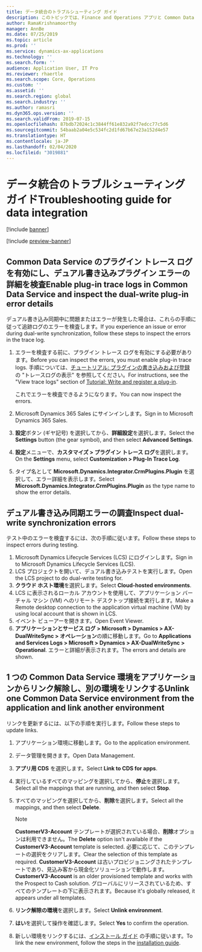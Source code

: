 ```yaml
---
title: データ統合のトラブルシューティング ガイド
description: このトピックでは、Finance and Operations アプリと Common Data Service 間のデータ統合に関するトラブルシューティングの情報を提供します。
author: RamaKrishnamoorthy
manager: AnnBe
ms.date: 07/25/2019
ms.topic: article
ms.prod: ''
ms.service: dynamics-ax-applications
ms.technology: ''
ms.search.form: ''
audience: Application User, IT Pro
ms.reviewer: rhaertle
ms.search.scope: Core, Operations
ms.custom: ''
ms.assetid: ''
ms.search.region: global
ms.search.industry: ''
ms.author: ramasri
ms.dyn365.ops.version: ''
ms.search.validFrom: 2019-07-15
ms.openlocfilehash: 87bdb72024c1c3844ff61e832a92f7edcc77c5d6
ms.sourcegitcommit: 54baab2a04e5c534fc2d1fd67b67e23a152d4e57
ms.translationtype: HT
ms.contentlocale: ja-JP
ms.lasthandoff: 02/04/2020
ms.locfileid: "3019881"
---
```

# <a name="troubleshooting-guide-for-data-integration"></a><span data-ttu-id="bf18d-103">データ統合のトラブルシューティング ガイド</span><span class="sxs-lookup"><span data-stu-id="bf18d-103">Troubleshooting guide for data integration</span></span>

[!include [banner](../../includes/banner.md)]

[!include [preview-banner](../../includes/preview-banner.md)]

## <a name="enable-plug-in-trace-logs-in-common-data-service-and-inspect-the-dual-write-plug-in-error-details"></a><span data-ttu-id="bf18d-104">Common Data Service のプラグイン トレース ログを有効にし、デュアル書き込みプラグイン エラーの詳細を検査</span><span class="sxs-lookup"><span data-stu-id="bf18d-104">Enable plug-in trace logs in Common Data Service and inspect the dual-write plug-in error details</span></span>

<span data-ttu-id="bf18d-105">デュアル書き込み同期中に問題またはエラーが発生した場合は、これらの手順に従って追跡ログのエラーを検査します。</span><span class="sxs-lookup"><span data-stu-id="bf18d-105">If you experience an issue or error during dual-write synchronization, follow these steps to inspect the errors in the trace log.</span></span>

1. <span data-ttu-id="bf18d-106">エラーを検査する前に、プラグイン トレース ログを有効にする必要があります。</span><span class="sxs-lookup"><span data-stu-id="bf18d-106">Before you can inspect the errors, you must enable plug-in trace logs.</span></span> <span data-ttu-id="bf18d-107">手順については、[チュートリアル: プラグインの書き込みおよび登録](https://docs.microsoft.com/powerapps/developer/common-data-service/tutorial-write-plug-in#view-trace-logs) の "トレースログの表示" を参照してください。</span><span class="sxs-lookup"><span data-stu-id="bf18d-107">For instructions, see the "View trace logs" section of [Tutorial: Write and register a plug-in](https://docs.microsoft.com/powerapps/developer/common-data-service/tutorial-write-plug-in#view-trace-logs).</span></span>

    <span data-ttu-id="bf18d-108">これでエラーを検査できるようになります。</span><span class="sxs-lookup"><span data-stu-id="bf18d-108">You can now inspect the errors.</span></span>

2. <span data-ttu-id="bf18d-109">Microsoft Dynamics 365 Sales にサインインします。</span><span class="sxs-lookup"><span data-stu-id="bf18d-109">Sign in to Microsoft Dynamics 365 Sales.</span></span>
3. <span data-ttu-id="bf18d-110">**設定**ボタン (ギヤ記号) を選択してから、**詳細設定**を選択します。</span><span class="sxs-lookup"><span data-stu-id="bf18d-110">Select the **Settings** button (the gear symbol), and then select **Advanced Settings**.</span></span>
4. <span data-ttu-id="bf18d-111">**設定**メニューで、**カスタマイズ \> プラグイン トレース ログ**を選択します。</span><span class="sxs-lookup"><span data-stu-id="bf18d-111">On the **Settings** menu, select **Customization \> Plug-In Trace Log**.</span></span>
5. <span data-ttu-id="bf18d-112">タイプ名として **Microsoft.Dynamics.Integrator.CrmPlugins.Plugin** を選択して、エラー詳細を表示します。</span><span class="sxs-lookup"><span data-stu-id="bf18d-112">Select **Microsoft.Dynamics.Integrator.CrmPlugins.Plugin** as the type name to show the error details.</span></span>

## <a name="inspect-dual-write-synchronization-errors"></a><span data-ttu-id="bf18d-113">デュアル書き込み同期エラーの調査</span><span class="sxs-lookup"><span data-stu-id="bf18d-113">Inspect dual-write synchronization errors</span></span>

<span data-ttu-id="bf18d-114">テスト中のエラーを検査するには、次の手順に従います。</span><span class="sxs-lookup"><span data-stu-id="bf18d-114">Follow these steps to inspect errors during testing.</span></span>

1. <span data-ttu-id="bf18d-115">Microsoft Dynamics Lifecycle Services (LCS) にログインします。</span><span class="sxs-lookup"><span data-stu-id="bf18d-115">Sign in to Microsoft Dynamics Lifecycle Services (LCS).</span></span>
2. <span data-ttu-id="bf18d-116">LCS プロジェクトを開いて、デュアル書き込みテストを実行します。</span><span class="sxs-lookup"><span data-stu-id="bf18d-116">Open the LCS project to do dual-write testing for.</span></span>
3. <span data-ttu-id="bf18d-117">**クラウド ホスト環境**を選択します。</span><span class="sxs-lookup"><span data-stu-id="bf18d-117">Select **Cloud-hosted environments**.</span></span>
4. <span data-ttu-id="bf18d-118">LCS に表示されるローカル アカウントを使用して、アプリケーション バーチャル マシン (VM) へのリモート デスクトップ接続を実行します。</span><span class="sxs-lookup"><span data-stu-id="bf18d-118">Make a Remote desktop connection to the application virtual machine (VM) by using local account that is shown in LCS.</span></span>
5. <span data-ttu-id="bf18d-119">イベント ビューアーを開きます。</span><span class="sxs-lookup"><span data-stu-id="bf18d-119">Open Event Viewer.</span></span> 
6. <span data-ttu-id="bf18d-120">**アプリケーションとサービス ログ \> Microsoft \> Dynamics \> AX-DualWriteSync \> オペレーション**の順に移動します。</span><span class="sxs-lookup"><span data-stu-id="bf18d-120">Go to **Applications and Services Logs \> Microsoft \> Dynamics \> AX-DualWriteSync \> Operational**.</span></span> <span data-ttu-id="bf18d-121">エラーと詳細が表示されます。</span><span class="sxs-lookup"><span data-stu-id="bf18d-121">The errors and details are shown.</span></span>

## <a name="unlink-one-common-data-service-environment-from-the-application-and-link-another-environment"></a><span data-ttu-id="bf18d-122">1 つの Common Data Service 環境をアプリケーションからリンク解除し、別の環境をリンクする</span><span class="sxs-lookup"><span data-stu-id="bf18d-122">Unlink one Common Data Service environment from the application and link another environment</span></span>

<span data-ttu-id="bf18d-123">リンクを更新するには、以下の手順を実行します。</span><span class="sxs-lookup"><span data-stu-id="bf18d-123">Follow these steps to update links.</span></span>

1. <span data-ttu-id="bf18d-124">アプリケーション環境に移動します。</span><span class="sxs-lookup"><span data-stu-id="bf18d-124">Go to the application environment.</span></span>
2. <span data-ttu-id="bf18d-125">データ管理を開きます。</span><span class="sxs-lookup"><span data-stu-id="bf18d-125">Open Data Management.</span></span>
3. <span data-ttu-id="bf18d-126">**アプリ用 CDS** を選択します。</span><span class="sxs-lookup"><span data-stu-id="bf18d-126">Select **Link to CDS for apps**.</span></span>
4. <span data-ttu-id="bf18d-127">実行しているすべてのマッピングを選択してから、**停止**を選択します。</span><span class="sxs-lookup"><span data-stu-id="bf18d-127">Select all the mappings that are running, and then select **Stop**.</span></span>
5. <span data-ttu-id="bf18d-128">すべてのマッピングを選択してから、**削除**を選択します。</span><span class="sxs-lookup"><span data-stu-id="bf18d-128">Select all the mappings, and then select **Delete**.</span></span>

    > [!NOTE]
    > <span data-ttu-id="bf18d-129">**CustomerV3-Account** テンプレートが選択されている場合、**削除**オプションは利用できません。</span><span class="sxs-lookup"><span data-stu-id="bf18d-129">The **Delete** option isn't available if the **CustomerV3-Account** template is selected.</span></span> <span data-ttu-id="bf18d-130">必要に応じて、このテンプレートの選択をクリアします。</span><span class="sxs-lookup"><span data-stu-id="bf18d-130">Clear the selection of this template as required.</span></span> <span data-ttu-id="bf18d-131">**CustomerV3-Account** は古いプロビジョニングされたテンプレートであり、見込み客から現金化ソリューションで動作します。</span><span class="sxs-lookup"><span data-stu-id="bf18d-131">**CustomerV3-Account** is an older provisioned template and works with the Prospect to Cash solution.</span></span> <span data-ttu-id="bf18d-132">グローバルにリリースされているため、すべてのテンプレートの下に表示されます。</span><span class="sxs-lookup"><span data-stu-id="bf18d-132">Because it's globally released, it appears under all templates.</span></span>

6. <span data-ttu-id="bf18d-133">**リンク解除の環境**を選択します。</span><span class="sxs-lookup"><span data-stu-id="bf18d-133">Select **Unlink environment**.</span></span>
7. <span data-ttu-id="bf18d-134">**はい**を選択して操作を確認します。</span><span class="sxs-lookup"><span data-stu-id="bf18d-134">Select **Yes** to confirm the operation.</span></span>
8. <span data-ttu-id="bf18d-135">新しい環境をリンクするには、[インストール ガイド](https://aka.ms/dualwrite-docs) の手順に従います。</span><span class="sxs-lookup"><span data-stu-id="bf18d-135">To link the new environment, follow the steps in the [installation guide](https://aka.ms/dualwrite-docs).</span></span>
